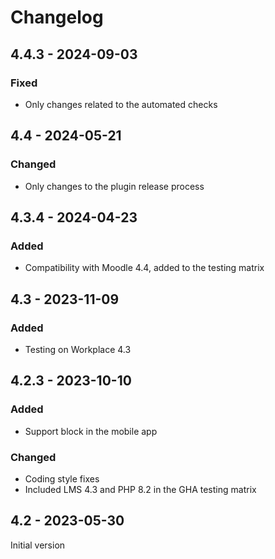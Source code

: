 # Changelog

## 4.4.3 - 2024-09-03
### Fixed
- Only changes related to the automated checks

## 4.4 - 2024-05-21
### Changed
- Only changes to the plugin release process

## 4.3.4 - 2024-04-23
### Added
- Compatibility with Moodle 4.4, added to the testing matrix

## 4.3 - 2023-11-09
### Added
- Testing on Workplace 4.3

## 4.2.3 - 2023-10-10
### Added
- Support block in the mobile app
### Changed
- Coding style fixes
- Included LMS 4.3 and PHP 8.2 in the GHA testing matrix

## 4.2 - 2023-05-30
Initial version
